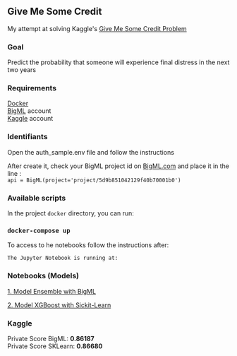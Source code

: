 ## Give Me Some Credit

My attempt at solving Kaggle's [Give Me Some Credit Problem](https://kaggle.com/c/GiveMeSomeCredit)

### Goal

Predict the probability that someone will experience final distress in the next two years

### Requirements

[Docker](https://www.docker.com/)<br>
[BigML](https://bigml.com/) account<br>
[Kaggle](https://kaggle.com/) account

### Identifiants
Open the auth_sample.env file and follow the instructions

After create it, check your BigML project id on [BigML.com]() and place it in the line :<br>
 `api = BigML(project='project/5d9b851042129f40b70001b0')`


### Available scripts
In the project <code>docker</code> directory, you can run:<br>
<h3><code>docker-compose up</code></h3>
To access to he notebooks follow the instructions after:
<p>
<code>The Jupyter Notebook is running at:</code>
</p>


### Notebooks (Models)

[1. Model Ensemble with BigML](https://github.com/broques91/givemesomecredit-td/blob/master/Give_Me_Some_Credit.ipynb)

[2. Model XGBoost with Sickit-Learn]()

### Kaggle
Private Score BigML:  **0.86187**<br>
Private Score SKLearn:  **0.86680**



